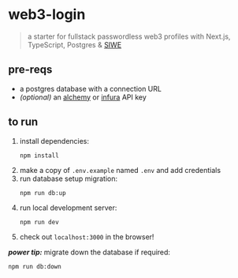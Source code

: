 # web3-login

> a starter for fullstack passwordless web3 profiles with Next.js, TypeScript, Postgres & [SIWE](https://eips.ethereum.org/EIPS/eip-4361)

## pre-reqs

- a postgres database with a connection URL
- _(optional)_ an [alchemy](https://www.alchemy.com) or [infura](https://infura.io) API key

## to run

1. install dependencies:
   ```
   npm install
   ```
1. make a copy of `.env.example` named `.env` and add credentials
1. run database setup migration:
   ```
   npm run db:up
   ```
1. run local development server:
   ```
   npm run dev
   ```
1. check out `localhost:3000` in the browser!

**_power tip:_** migrate down the database if required:
```
npm run db:down
```
